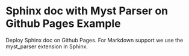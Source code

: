 Sphinx doc with Myst Parser on Github Pages Example
===================================================

Deploy Sphinx doc on Github Pages.
For Markdown support we use the myst_parser extension in Sphinx.